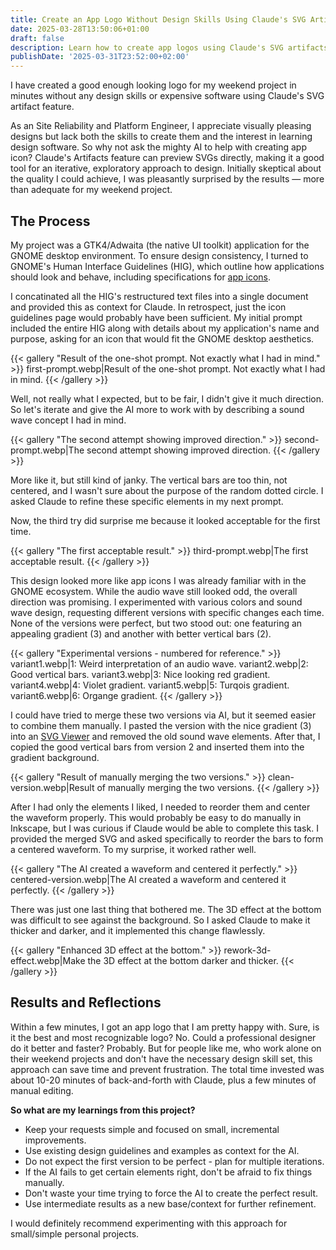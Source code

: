```yaml
---
title: Create an App Logo Without Design Skills Using Claude's SVG Artifacts
date: 2025-03-28T13:50:06+01:00
draft: false
description: Learn how to create app logos using Claude's SVG artifacts without design skills. A step-by-step guide for developers working on weekend projects.
publishDate: '2025-03-31T23:52:00+02:00'
---
```


I have created a good enough looking logo for my weekend project in minutes without any design skills or expensive software using Claude's SVG artifact feature.

As an Site Reliability and Platform Engineer, I appreciate visually pleasing designs but lack both the skills to create them and the interest in learning design software.
So why not ask the mighty AI to help with creating app icon?
Claude's Artifacts feature can preview SVGs directly, making it a good tool for an iterative, exploratory approach to design.
Initially skeptical about the quality I could achieve, I was pleasantly surprised by the results — more than adequate for my weekend project.

## The Process

My project was a GTK4/Adwaita (the native UI toolkit) application for the GNOME desktop environment.
To ensure design consistency, I turned to GNOME's Human Interface Guidelines (HIG), which outline how applications should look and behave, including specifications for [app icons](https://developer.gnome.org/hig/guidelines/app-icons.html).

I concatinated all the HIG's restructured text files into a single document and provided this as context for Claude.
In retrospect, just the icon guidelines page would probably have been sufficient.
My initial prompt included the entire HIG along with details about my application's name and purpose, asking for an icon that would fit the GNOME desktop aesthetics.

{{< gallery "Result of the one-shot prompt. Not exactly what I had in mind." >}}
first-prompt.webp|Result of the one-shot prompt. Not exactly what I had in mind.
{{< /gallery >}}

Well, not really what I expected, but to be fair, I didn't give it much direction.
So let's iterate and give the AI more to work with by describing a sound wave concept I had in mind.

{{< gallery "The second attempt showing improved direction." >}}
second-prompt.webp|The second attempt showing improved direction.
{{< /gallery >}}

More like it, but still kind of janky.
The vertical bars are too thin, not centered, and I wasn't sure about the purpose of the random dotted circle.
I asked Claude to refine these specific elements in my next prompt.

Now, the third try did surprise me because it looked acceptable for the first time.

{{< gallery "The first acceptable result." >}}
third-prompt.webp|The first acceptable result.
{{< /gallery >}}

This design looked more like app icons I was already familiar with in the GNOME ecosystem.
While the audio wave still looked odd, the overall direction was promising.
I experimented with various colors and sound wave design, requesting different versions with specific changes each time.
None of the versions were perfect, but two stood out: one featuring an appealing gradient (3) and another with better vertical bars (2).

{{< gallery "Experimental versions - numbered for reference." >}}
variant1.webp|1: Weird interpretation of an audio wave.
variant2.webp|2: Good vertical bars.
variant3.webp|3: Nice looking red gradient.
variant4.webp|4: Violet gradient.
variant5.webp|5: Turqois gradient.
variant6.webp|6: Organge gradient.
{{< /gallery >}}

I could have tried to merge these two versions via AI, but it seemed easier to combine them manually.
I pasted the version with the nice gradient (3) into an [SVG Viewer](https://www.svgviewer.dev/) and removed the old sound wave elements.
After that, I copied the good vertical bars from version 2 and inserted them into the gradient background.

{{< gallery "Result of manually merging the two versions." >}}
clean-version.webp|Result of manually merging the two versions.
{{< /gallery >}}

After I had only the elements I liked, I needed to reorder them and center the waveform properly.
This would probably be easy to do manually in Inkscape, but I was curious if Claude would be able to complete this task.
I provided the merged SVG and asked specifically to reorder the bars to form a centered waveform.
To my surprise, it worked rather well.

{{< gallery "The AI created a waveform and centered it perfectly." >}}
centered-version.webp|The AI created a waveform and centered it perfectly.
{{< /gallery >}}

There was just one last thing that bothered me.
The 3D effect at the bottom was difficult to see against the background.
So I asked Claude to make it thicker and darker, and it implemented this change flawlessly.

{{< gallery "Enhanced 3D effect at the bottom." >}}
rework-3d-effect.webp|Make the 3D effect at the bottom darker and thicker.
{{< /gallery >}}

## Results and Reflections

Within a few minutes, I got an app logo that I am pretty happy with.
Sure, is it the best and most recognizable logo? No.
Could a professional designer do it better and faster? Probably.
But for people like me, who work alone on their weekend projects and don't have the necessary design skill set, this approach can save time and prevent frustration.
The total time invested was about 10-20 minutes of back-and-forth with Claude, plus a few minutes of manual editing.

**So what are my learnings from this project?**

- Keep your requests simple and focused on small, incremental improvements.
- Use existing design guidelines and examples as context for the AI.
- Do not expect the first version to be perfect - plan for multiple iterations.
- If the AI fails to get certain elements right, don't be afraid to fix things manually.
- Don't waste your time trying to force the AI to create the perfect result.
- Use intermediate results as a new base/context for further refinement.

I would definitely recommend experimenting with this approach for small/simple personal projects.
